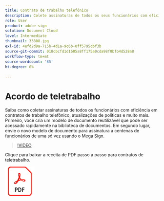 ```yaml
---
title: Contrato de trabalho telefônico
description: Colete assinaturas de todos os seus funcionários com eficiência em contratos de trabalho telefônico, atualizações de políticas e muito mais
role: User
product: adobe sign
solution: Document Cloud
level: Intermediate
thumbnail: 33808.jpg
exl-id: 4efd2d9a-715b-4d1a-9c6b-0ff5795cbf3b
source-git-commit: 018cbcfd1d1605a8ff175a0cda98f0bfb4d528a8
workflow-type: tm+mt
source-wordcount: '85'
ht-degree: 0%

---
```


# Acordo de teletrabalho

Saiba como coletar assinaturas de todos os funcionários com eficiência em contratos de trabalho telefônico, atualizações de políticas e muito mais. Primeiro, você cria um modelo de documento reutilizável que pode ser acessado rapidamente na biblioteca de documentos. Em segundo lugar, envie o novo modelo de documento para assinatura a centenas de funcionários de uma só vez usando o Mega Sign.

>[!VIDEO](https://video.tv.adobe.com/v/33808?hidetitle=true)

Clique para baixar a receita de PDF passo a passo para contratos de teletrabalho.

[![Baixar receita de PDF](../assets/acrobat_PDF_96.png)](../assets/UseCaseRecipe-EN-UsingMegaSign.pdf)
